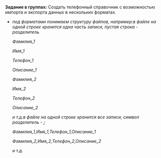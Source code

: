 **Задание в группах:** Создать телефонный справочник с возможностью импорта и экспорта данных в нескольких форматах. 

- *под форматами понимаем структуру файлов, например:в файле на одной строке хранится одна часть записи, пустая строка - разделитель*
    
    *Фамилия_1*
    
    *Имя_1*
    
    *Телефон_1*
    
    *Описание_1*
    
    *Фамилия_2*
    
    *Имя_2*
    
    *Телефон_2*
    
    *Описание_2*
    
    *и т.д.в файле на одной строке хранится все записи, символ разделитель - **;***
    
    *Фамилия_1,Имя_1,Телефон_1,Описание_1*
    
    *Фамилия_2,Имя_2,Телефон_2,Описание_2*
    
    *и т.д.*